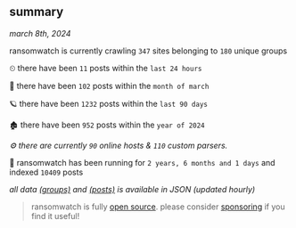 
## summary
_march 8th, 2024_

ransomwatch is currently crawling `347` sites belonging to `180` unique groups

⏲ there have been `11` posts within the `last 24 hours`

🦈 there have been `102` posts within the `month of march`

🪐 there have been `1232` posts within the `last 90 days`

🏚 there have been `952` posts within the `year of 2024`

_⚙️ there are currently `90` online hosts & `110` custom parsers._

🦕 ransomwatch has been running for `2 years, 6 months and 1 days` and indexed `10409` posts

_all data  [(groups)](http://ransomwhat.telemetry.ltd/groups) and [(posts)](http://ransomwhat.telemetry.ltd/posts) is available in JSON (updated hourly)_

> ransomwatch is fully [open source](https://github.com/joshhighet/ransomwatch#ransomwatch--). please consider [sponsoring](https://github.com/sponsors/joshhighet) if you find it useful!
